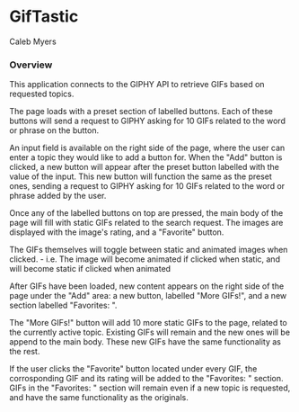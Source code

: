 # GifTastic

Caleb Myers

### Overview

This application connects to the GIPHY API to retrieve GIFs based on requested topics.

The page loads with a preset section of labelled buttons. Each of these buttons will send a request to GIPHY asking for 10 GIFs related to the word or phrase on the button.

An input field is available on the right side of the page, where the user can enter a topic they would like to add a button for. When the "Add" button is clicked, a new button will appear after the preset button labelled with the value of the input. This new button will function the same as the preset ones, sending a request to GIPHY asking for 10 GIFs related to the word or phrase added by the user.

Once any of the labelled buttons on top are pressed, the main body of the page will fill with static GIFs related to the search request. The images are displayed with the image's rating, and a "Favorite" button.

The GIFs themselves will toggle between static and animated images when clicked.
    - i.e. The image will become animated if clicked when static, and will become static if clicked when animated

After GIFs have been loaded, new content appears on the right side of the page under the "Add" area: a new button, labelled "More GIFs!", and a new section labelled "Favorites: ".

The "More GIFs!" button will add 10 more static GIFs to the page, related to the currently active topic. Existing GIFs will remain and the new ones will be append to the main body. These new GIFs have the same functionality as the rest.

If the user clicks the "Favorite" button located under every GIF, the corrosponding GIF and its rating will be added to the "Favorites: " section. GIFs in the "Favorites: " section will remain even if a new topic is requested, and have the same functionality as the originals.